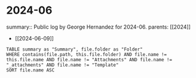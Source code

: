 # 2024-06

summary:: Public log by George Hernandez for 2024-06.
parents: [[2024]]

- [[2024-06-09]]

```dataview
TABLE summary as "Summary", file.folder as "Folder"
WHERE contains(file.path, this.file.folder) AND file.name != this.file.name AND file.name != "Attachments" AND file.name != "_attachments" AND file.name != "Template"
SORT file.name ASC
```

